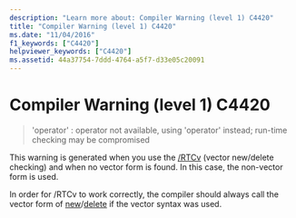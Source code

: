 ```yaml
---
description: "Learn more about: Compiler Warning (level 1) C4420"
title: "Compiler Warning (level 1) C4420"
ms.date: "11/04/2016"
f1_keywords: ["C4420"]
helpviewer_keywords: ["C4420"]
ms.assetid: 44a37754-7ddd-4764-a5f7-d33e05c20091
---
```

# Compiler Warning (level 1) C4420

> 'operator' : operator not available, using 'operator' instead; run-time checking may be compromised

This warning is generated when you use the [/RTCv](../../build/reference/rtc-run-time-error-checks.md) (vector new/delete checking) and when no vector form is found. In this case, the non-vector form is used.

In order for /RTCv to work correctly, the compiler should always call the vector form of [new](../../cpp/new-operator-cpp.md)/[delete](../../cpp/delete-operator-cpp.md) if the vector syntax was used.
